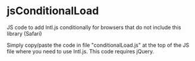 jsConditionalLoad
=================

JS code to add Intl.js conditionally for browsers that do not include this library (Safari)

Simply copy/paste the code in file "conditionalLoad.js" at the top of the JS file where you need to use Intl.js. This code requires jQuery.
